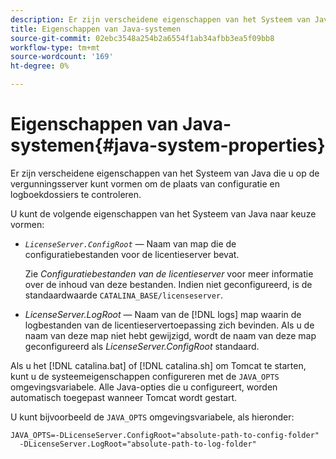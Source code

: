 ```yaml
---
description: Er zijn verscheidene eigenschappen van het Systeem van Java die u op de vergunningsserver kunt vormen om de plaats van configuratie en logboekdossiers te controleren.
title: Eigenschappen van Java-systemen
source-git-commit: 02ebc3548a254b2a6554f1ab34afbb3ea5f09bb8
workflow-type: tm+mt
source-wordcount: '169'
ht-degree: 0%

---
```


# Eigenschappen van Java-systemen{#java-system-properties}

Er zijn verscheidene eigenschappen van het Systeem van Java die u op de vergunningsserver kunt vormen om de plaats van configuratie en logboekdossiers te controleren.

U kunt de volgende eigenschappen van het Systeem van Java naar keuze vormen:

* *`LicenseServer.ConfigRoot`* — Naam van map die de configuratiebestanden voor de licentieserver bevat.

  Zie *Configuratiebestanden van de licentieserver* voor meer informatie over de inhoud van deze bestanden. Indien niet geconfigureerd, is de standaardwaarde `CATALINA_BASE/licenseserver`.

* *LicenseServer.LogRoot* — Naam van de [!DNL logs] map waarin de logbestanden van de licentieservertoepassing zich bevinden. Als u de naam van deze map niet hebt gewijzigd, wordt de naam van deze map geconfigureerd als *LicenseServer.ConfigRoot* standaard.

Als u het [!DNL catalina.bat] of [!DNL catalina.sh] om Tomcat te starten, kunt u de systeemeigenschappen configureren met de `JAVA_OPTS` omgevingsvariabele. Alle Java-opties die u configureert, worden automatisch toegepast wanneer Tomcat wordt gestart.

U kunt bijvoorbeeld de `JAVA_OPTS` omgevingsvariabele, als hieronder:

```
JAVA_OPTS=-DLicenseServer.ConfigRoot="absolute-path-to-config-folder" 
  -DLicenseServer.LogRoot="absolute-path-to-log-folder"
```
